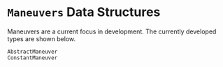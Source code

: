 # `Maneuvers` Data Structures

Maneuvers are a current focus in development. The currently developed types are shown below.

```@docs
AbstractManeuver
ConstantManeuver
```